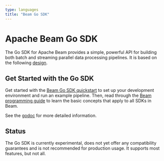```yaml
---
type: languages
title: "Beam Go SDK"
---
```

<!--
Licensed under the Apache License, Version 2.0 (the "License");
you may not use this file except in compliance with the License.
You may obtain a copy of the License at

http://www.apache.org/licenses/LICENSE-2.0

Unless required by applicable law or agreed to in writing, software
distributed under the License is distributed on an "AS IS" BASIS,
WITHOUT WARRANTIES OR CONDITIONS OF ANY KIND, either express or implied.
See the License for the specific language governing permissions and
limitations under the License.
-->
# Apache Beam Go SDK

The Go SDK for Apache Beam provides a simple, powerful API for building both batch and streaming parallel data processing pipelines. It is based on the following
[design](https://s.apache.org/beam-go-sdk-design-rfc).

## Get Started with the Go SDK

Get started with the [Beam Go SDK quickstart](/get-started/quickstart-go) to set up your development environment and run an example pipeline. Then, read through the [Beam programming guide](/documentation/programming-guide) to learn the basic concepts that apply to all SDKs in Beam.

See the [godoc](https://godoc.org/github.com/apache/beam/sdks/go/pkg/beam) for more detailed information.

## Status

The Go SDK is currently experimental, does not yet offer any compatibility guarantees and is not recommended for production usage. It supports most features, but not all.
